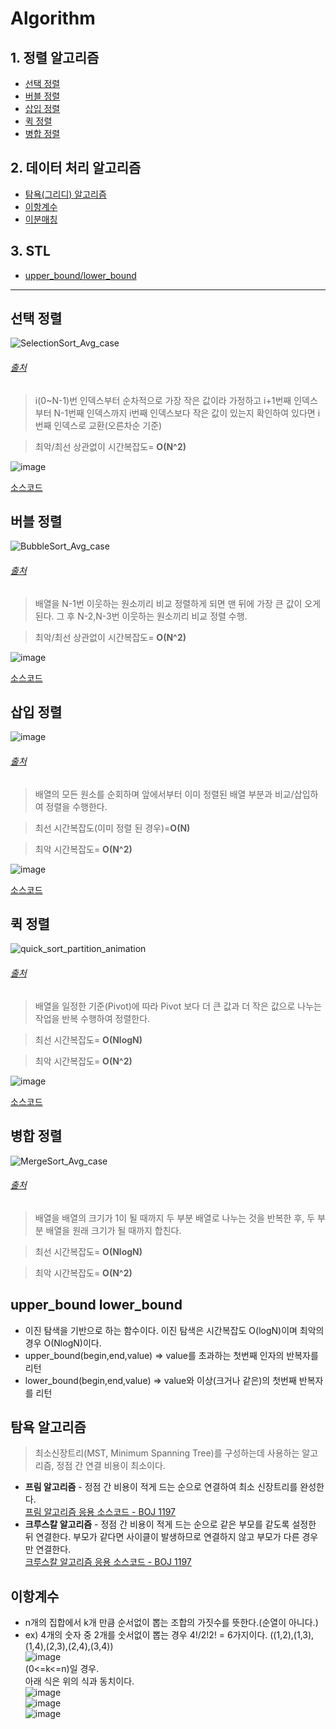 # Algorithm

## 1. 정렬 알고리즘
  * [선택 정렬](#선택-정렬)
  * [버블 정렬](#버블-정렬)
  * [삽입 정렬](#삽입-정렬)
  * [퀵 정렬](#퀵-정렬)
  * [병합 정렬](#병합-정렬)
## 2. 데이터 처리 알고리즘
  * [탐욕(그리디) 알고리즘](#탐욕-알고리즘)
  * [이항계수](#이항계수)
  * [이분매칭](#이분매칭)
## 3. STL
  * [upper_bound/lower_bound](#upper_bound-lower_bound)
* * *

## **선택 정렬**
![SelectionSort_Avg_case](https://user-images.githubusercontent.com/68372094/148903724-969b28a2-44d9-4f28-a40d-f02bb37042c9.gif)
###### [출처](https://codepumpkin.com/selection-sort-algorithms/)

> i(0~N-1)번 인덱스부터 순차적으로 가장 작은 값이라 가정하고 i+1번째 인덱스부터 N-1번째 인덱스까지 
> i번째 인덱스보다 작은 값이 있는지 확인하여 있다면 i번째 인덱스로 교환(오른차순 기준)
 
> 최악/최선 상관없이 시간복잡도= __O(N^2)__
	
![image](https://user-images.githubusercontent.com/68372094/148515178-942082fc-deb6-495f-b92a-a41caeada715.png)

[소스코드](https://github.com/sunkiyu/algorithm/blob/1415051b34f4a976ca340cf1f9423e2705e1c242/SeletionSort)

## **버블 정렬**
![BubbleSort_Avg_case](https://user-images.githubusercontent.com/68372094/148903352-50ecb789-5eac-45b1-93e5-af060eb9a74b.gif)
###### [출처](https://codepumpkin.com/bubble-sort/)

> 배열을 N-1번 이웃하는 원소끼리 비교 정렬하게 되면 맨 뒤에 가장 큰 값이 오게 된다.
> 그 후 N-2,N-3번 이웃하는 원소끼리 비교 정렬 수행. 
 
 
> 최악/최선 상관없이 시간복잡도= __O(N^2)__
 
 ![image](https://user-images.githubusercontent.com/68372094/148722140-c8de042a-b1ab-4188-8439-5ba526a21645.png)
 
 [소스코드](https://github.com/sunkiyu/algorithm/blob/6a157a8a854bcd8a4344fa753d8ed75c3438f7de/Bubble%20Sort)
 
 ## **삽입 정렬**
 ![image](https://user-images.githubusercontent.com/68372094/148732495-54a0ab9e-ea5c-4588-80be-4d3b68eefa77.png)
 ###### [출처](https://ko.wikipedia.org/wiki/%EC%82%BD%EC%9E%85_%EC%A0%95%EB%A0%AC#/media/%ED%8C%8C%EC%9D%BC:Insertion_sort_001.PNG)
 > 배열의 모든 원소를 순회하며 앞에서부터 이미 정렬된 배열 부분과 비교/삽입하여 정렬을 수행한다.
 
 > 최선 시간복잡도(이미 정렬 된 경우)=__O(N)__
 
 > 최악 시간복잡도= __O(N^2)__
 
 ![image](https://user-images.githubusercontent.com/68372094/148880534-21a08ae3-c4a0-4a7e-b624-9e95bb8afd70.png)

[소스코드](https://github.com/sunkiyu/algorithm/blob/c1d8548eaf8056174e1896809589e3cddeb9cc08/Insertion%20Sort)

 ## **퀵 정렬**
![quick_sort_partition_animation](https://user-images.githubusercontent.com/68372094/148902851-5ae4e5d8-5399-4d63-9258-bb786a712a0f.gif)

 ###### [출처](https://www.tutorialspoint.com/data_structures_algorithms/quick_sort_algorithm.htm)
 > 배열을 일정한 기준(Pivot)에 따라 Pivot 보다 더 큰 값과 더 작은 값으로 나누는 작업을 반복 수행하여 정렬한다.
 
 > 최선 시간복잡도= __O(NlogN)__
 
 > 최악 시간복잡도= __O(N^2)__
 
 ![image](https://user-images.githubusercontent.com/68372094/148892507-b9b294bb-79eb-4936-9752-bfc5196cbc82.png)
 
 [소스코드](https://github.com/sunkiyu/Algorithm/blob/02b145e5f921cb65d1b4cfa754f69a54435fccb5/Sort/Quick%20Sort)
 
  ## **병합 정렬**
![MergeSort_Avg_case](https://user-images.githubusercontent.com/68372094/148902478-a0efb3cd-f697-43f1-bd97-11ece81c4e14.gif)
  ###### [출처](https://codepumpkin.com/merge-sort-sorting-algorithm/)
 
 > 배열을 배열의 크기가 1이 될 때까지 두 부분 배열로 나누는 것을 반복한 후, 두 부분 배열을 원래 크기가 될 때까지 합친다.
 
 > 최선 시간복잡도= __O(NlogN)__
 
 > 최악 시간복잡도= __O(N^2)__
 
   ## **upper_bound lower_bound**
   * 이진 탐색을 기반으로 하는 함수이다. 이진 탐색은 시간복잡도 O(logN)이며 최악의 경우 O(NlogN)이다.
   * upper_bound(begin,end,value) => value를 초과하는 첫번째 인자의 반복자를 리턴
   * lower_bound(begin,end,value) => value와 이상(크거나 같은)의 첫번째 반복자를 리턴   
  
  ## 탐욕 알고리즘
  > 최소신장트리(MST, Minimum Spanning Tree)를 구성하는데 사용하는 알고리즘, 정점 간 연결 비용이 최소이다.   
  * **프림 알고리즘** - 정점 간 비용이 적게 드는 순으로 연결하여 최소 신장트리를 완성한다.   
  [프림 알고리즘 응용 소스코드 - BOJ 1197](https://github.com/sunkiyu/BAEKJOON/blob/f780cf6b147d22937bbe77afab7954922b749ab3/C++/1197_Prim)
  * **크루스칼 알고리즘** - 정점 간 비용이 적게 드는 순으로 같은 부모를 같도록 설정한 뒤 연결한다. 부모가 같다면 사이클이 발생하므로 연결하지 않고 부모가 다른 경우만 연결한다.   
  [크루스칼 알고리즘 응용 소스코드 - BOJ 1197](https://github.com/sunkiyu/BAEKJOON/blob/4e3082b2d819fe341a09a6faff1d8d03711ee948/C++/1197_Kruskal)   
  
  ## 이항계수   
  * n개의 집합에서 k개 만큼 순서없이 뽑는 조합의 가짓수를 뜻한다.(순열이 아니다.)      
  * ex) 4개의 숫자 중 2개를 숫서없이 뽑는 경우  4!/2!2! = 6가지이다. ((1,2),(1,3),(1,4),(2,3),(2,4),(3,4))   
  ![image](https://user-images.githubusercontent.com/68372094/153983687-6dfa16d5-71b9-45fb-a3f0-1aa015063be3.png)   
  (0<=k<=n)일 경우.   
  아래 식은 위의 식과 동치이다.   
  ![image](https://user-images.githubusercontent.com/68372094/153992425-a3242b7f-8ddd-46cf-818d-0da083e3bb95.png)   
  ![image](https://user-images.githubusercontent.com/68372094/153992446-ef6e5279-52ba-40c0-975d-81a887992a62.png)   
  ![image](https://user-images.githubusercontent.com/68372094/153992474-7f4e003f-0fed-4c44-8a67-25479a2b8c7c.png)   
  


 
